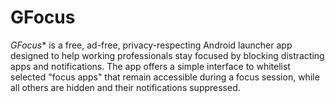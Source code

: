 # GFocus
*GFocus** is a free, ad-free, privacy-respecting Android launcher app designed to help working professionals stay focused by blocking distracting apps and notifications. The app offers a simple interface to whitelist selected "focus apps" that remain accessible during a focus session, while all others are hidden and their notifications suppressed.
